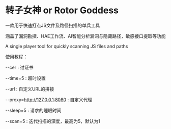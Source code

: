 # 转子女神 or Rotor Goddess
一款用于快速打点JS文件及路径扫描的单兵工具

涵盖了漏洞勘探、HAE工作流、AI智能分析漏洞与隐藏路径，敏感接口提取等功能

A single player tool for quickly scanning JS files and paths

使用教程：

--cer : 过证书

--time=5 : 超时设置

--url : 自定义URL的拼接

--proxy=http://127.0.0.1:8080 : 自定义代理

--sleep=5 : 请求的睡眠时间

--scan=5 : 迭代扫描的深度，最高为5，默认为1
